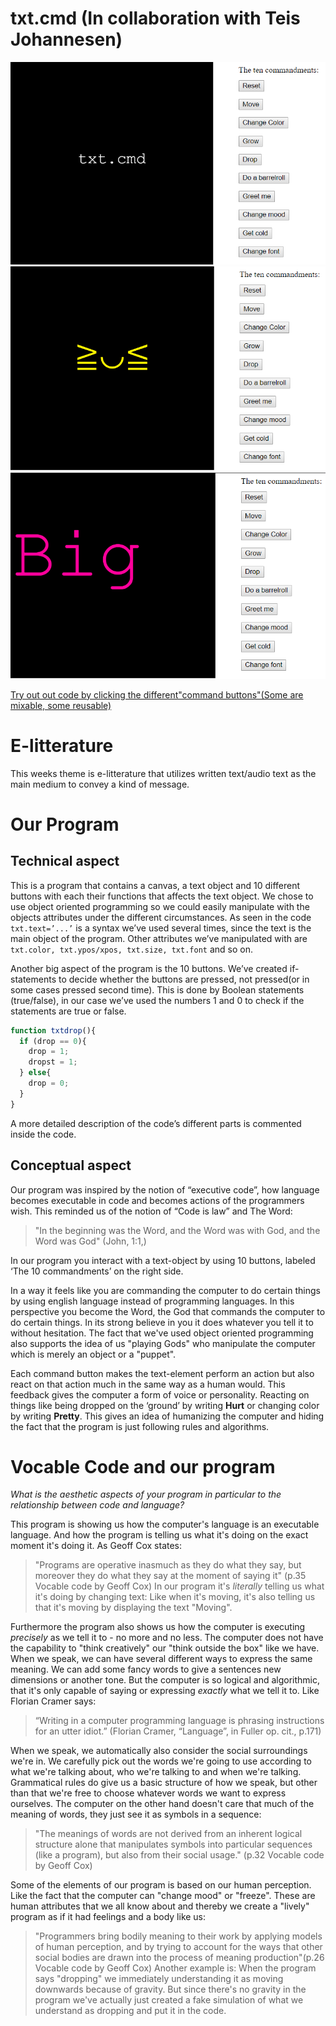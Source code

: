 # txt.cmd (In collaboration with Teis Johannesen)
![alt tekst](Udklip.PNG) 
![alt tekst](Udklip2.PNG)
![alt tekst](Udklip3.PNG)

[Try out out code by clicking the different"command buttons"(Some are mixable, some reusable)](https://rawgit.com/Margretexie/Mini_ex/master/mini_ex7/empty-example/index.html)

# E-litterature
This weeks theme is e-litterature that utilizes written text/audio text as the main medium to convey a kind of message. 
# Our Program
## Technical aspect 
This is a program that contains a canvas, a text object and 10 different buttons with each their functions that affects the text object. We chose to use object oriented programming so we could easily manipulate with the objects attributes under the different circumstances. As seen in the code ``txt.text=’...’`` is a syntax we’ve used several times, since the text is the main object of the program. Other attributes we’ve manipulated with are ``txt.color, txt.ypos/xpos, txt.size, txt.font`` and so on.

Another big aspect of the program is the 10 buttons. We’ve created if-statements to decide whether the buttons are pressed, not pressed(or in some cases pressed second time). This is done by Boolean statements (true/false), in our case we’ve used the numbers 1 and 0 to check if the statements are true or false. 
``` javascript
function txtdrop(){
  if (drop == 0){
    drop = 1;
    dropst = 1;
  } else{
    drop = 0;
  }
}
```
A more detailed description of the code’s different parts is commented inside the code.

## Conceptual aspect
Our program was inspired by the notion of “executive code”, how language becomes executable in code and becomes actions of the programmers wish. This reminded us of the notion of “Code is law” and The Word:
>"In the beginning was the Word, and the Word was with God, and the Word was God" (John, 1:1,)

In our program you interact with a text-object by using 10 buttons, labeled ‘The 10 commandments’ on the right side. 

In a way it feels like you are commanding the computer to do certain things by using english language instead of programming languages.  In this perspective you become the Word, the God that commands the computer to do certain things. In its strong believe in you it does whatever you tell it to without hesitation. The fact that we've used object oriented programming also supports the idea of us "playing Gods" who manipulate the computer which is merely an object or a "puppet".

Each command button makes the text-element perform an action but also react on that action much in the same way as a human would. This feedback gives the computer a form of voice or personality. Reacting on things like being dropped on the ‘ground’ by writing **Hurt** or changing color by writing **Pretty**. This gives an idea of humanizing the computer and hiding the fact that the program is just following rules and algorithms.

# Vocable Code and our program
*What is the aesthetic aspects of your program in particular to the relationship between code and language?*

This program is showing us how the computer's language is an executable language. And how the program is telling us what it's doing on the exact moment it's doing it. As Geoff Cox states:
> "Programs are operative inasmuch as they do what they say, but moreover they do what they say at the moment of saying it" (p.35 Vocable code by Geoff Cox)
In our program it's *literally* telling us what it's doing by changing text: Like when it's moving, it's also telling us that it's moving by displaying the text "Moving".

Furthermore the program also shows us how the computer is executing *precisely* as we tell it to - no more and no less. The computer does not have the capability to "think creatively" our "think outside the box" like we have. When we speak, we can have several different ways to express the same meaning. We can add some fancy words to give a sentences new dimensions or another tone. But the computer is so logical and algorithmic, that it's only capable of saying or expressing *exactly* what we tell it to. Like Florian Cramer says:
> “Writing in a computer programming language is phrasing instructions for an utter idiot.” (Florian Cramer, “Language”, in Fuller op. cit., p.171)

When we speak, we automatically also consider the social surroundings we're in. We carefully pick out the words we're going to use according to what we're talking about, who we're talking to and when we're talking. Grammatical rules do give us a basic structure of how we speak, but other than that we're free to choose whatever words we want to express ourselves. The computer on the other hand doesn't care that much of the meaning of words, they just see it as symbols in a sequence:
> "The meanings of words are not derived from an inherent logical structure alone that manipulates symbols into particular sequences (like a program), but also from their social usage." (p.32 Vocable code by Geoff Cox)

Some of the elements of our program is based on our human perception. Like the fact that the computer can "change mood" or "freeze". These are human attributes that we all know about and thereby we create a "lively" program as if it had feelings and a body like us:
>"Programmers bring bodily meaning to their work by applying models of human perception, and by trying to account for the ways that other social bodies are drawn into the process of meaning production"(p.26 Vocable code by Geoff Cox)
Another example is: When the program says "dropping" we immediately understanding it as moving downwards because of gravity. But since there's no gravity in the program we've actually just created a fake simulation of what we understand as dropping and put it in the code. 

